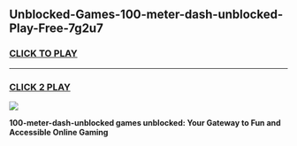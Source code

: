 
## Unblocked-Games-100-meter-dash-unblocked-Play-Free-7g2u7
<h3>
<a href="https://premium76.site?title=100-meter-dash-unblocked&ref=12A">CLICK TO PLAY</a></h3>
<hr>

<h3>
<a href="https://premium76.site?title=100-meter-dash-unblocked&ref=12A">CLICK 2 PLAY</a>
  
</h3>

<a href="https://premium76.site?title=100-meter-dash-unblocked&ref=12A"><img src="https://clearcache.store/games.png"></a>


**100-meter-dash-unblocked games unblocked: Your Gateway to Fun and Accessible Online Gaming**
